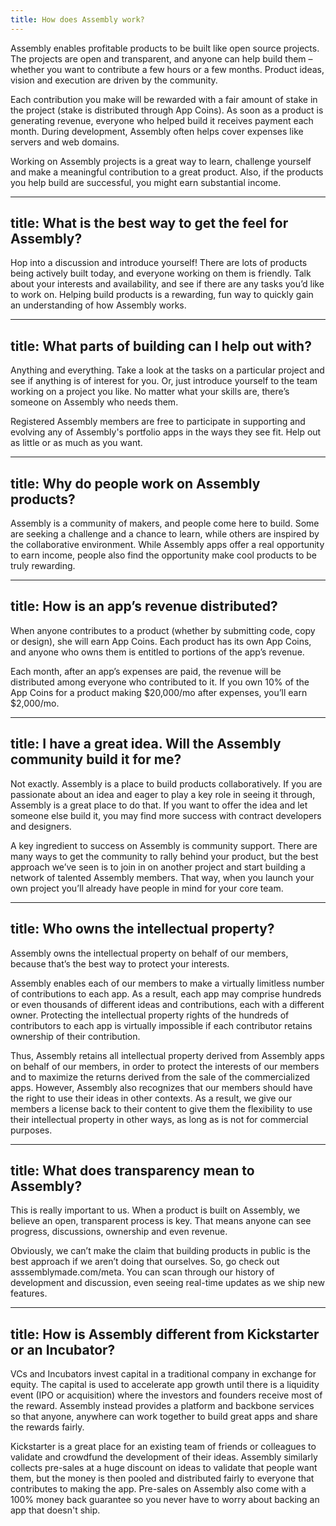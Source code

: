 ```yaml
---
title: How does Assembly work?
---
```


Assembly enables profitable products to be built like open source projects. The projects are open and transparent, and anyone can help build them – whether you want to contribute a few hours or a few months. Product ideas, vision and execution are driven by the community.


Each contribution you make will be rewarded with a fair amount of stake in the project (stake is distributed through App Coins). As soon as a product is generating revenue, everyone who helped build it receives payment each month. During development, Assembly often helps cover expenses like servers and web domains.


Working on Assembly projects is a great way to learn, challenge yourself and make a meaningful contribution to a great product. Also, if the products you help build are successful, you might earn substantial income.

---
title: What is the best way to get the feel for Assembly?
---

Hop into a discussion and introduce yourself! There are lots of products being actively built today, and everyone working on them is friendly. Talk about your interests and availability, and see if there are any tasks you’d like to work on. Helping build products is a rewarding, fun way to quickly gain an understanding of how Assembly works.

---
title: What parts of building can I help out with?
---

Anything and everything. Take a look at the tasks on a particular project and see if anything is of interest for you. Or, just introduce yourself to the team working on a project you like. No matter what your skills are, there’s someone on Assembly who needs them.


Registered Assembly members are free to participate in supporting and evolving any of Assembly's portfolio apps in the ways they see fit. Help out as little or as much as you want.

---
title: Why do people work on Assembly products?
---

Assembly is a community of makers, and people come here to build. Some are seeking a challenge and a chance to learn, while others are inspired by the collaborative environment. While Assembly apps offer a real opportunity to earn income, people also find the opportunity make cool products to be truly rewarding.

---
title: How is an app’s revenue distributed?
---

When anyone contributes to a product (whether by submitting code, copy or design), she will earn App Coins. Each product has its own App Coins, and anyone who owns them is entitled to portions of the app’s revenue.


Each month, after an app’s expenses are paid, the revenue will be distributed among everyone who contributed to it. If you own 10% of the App Coins for a product making $20,000/mo after expenses, you’ll earn $2,000/mo.

---
title: I have a great idea. Will the Assembly community build it for me?
---

Not exactly. Assembly is a place to build products collaboratively. If you are passionate about an idea and eager to play a key role in seeing it through, Assembly is a great place to do that. If you want to offer the idea and let someone else build it, you may find more success with contract developers and designers.


A key ingredient to success on Assembly is community support. There are many ways to get the community to rally behind your product, but the best approach we’ve seen is to join in on another project and start building a network of talented Assembly members. That way, when you launch your own project you’ll already have people in mind for your core team.

---
title: Who owns the intellectual property?
---

Assembly owns the intellectual property on behalf of our members, because that’s the best way to protect your interests.


Assembly enables each of our members to make a virtually limitless number of contributions to each app. As a result, each app may comprise hundreds or even thousands of different ideas and contributions, each with a different owner. Protecting the intellectual property rights of the hundreds of contributors to each app is virtually impossible if each contributor retains ownership of their contribution.


Thus, Assembly retains all intellectual property derived from Assembly apps on behalf of our members, in order to protect the interests of our members and to maximize the returns derived from the sale of the commercialized apps. However, Assembly also recognizes that our members should have the right to use their ideas in other contexts. As a result, we give our members a license back to their content to give them the flexibility to use their intellectual property in other ways, as long as is not for commercial purposes.

---
title: What does transparency mean to Assembly?
---

This is really important to us. When a product is built on Assembly, we believe an open, transparent process is key. That means anyone can see progress, discussions, ownership and even revenue.


Obviously, we can’t make the claim that building products in public is the best approach if we aren’t doing that ourselves. So, go check out asssemblymade.com/meta. You can scan through our history of development and discussion, even seeing real-time updates as we ship new features.

---
title: How is Assembly different from Kickstarter or an Incubator?
---

VCs and Incubators invest capital in a traditional company in exchange for equity. The capital is used to accelerate app growth until there is a liquidity event (IPO or acquisition) where the investors and founders receive most of the reward. Assembly instead provides a platform and backbone services so that anyone, anywhere can work together to build great apps and share the rewards fairly.


Kickstarter is a great place for an existing team of friends or colleagues to validate and crowdfund the development of their ideas. Assembly similarly collects pre-sales at a huge discount on ideas to validate that people want them, but the money is then pooled and distributed fairly to everyone that contributes to making the app. Pre-sales on Assembly also come with a 100% money back guarantee so you never have to worry about backing an app that doesn't ship.
